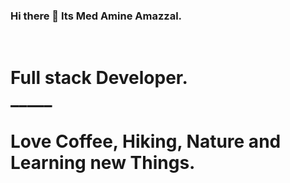 ### Hi there 👋 Its  Med Amine Amazzal.
<br>
<h1 style="color=red">Full stack Developer. <br>_____</br> <br>Love Coffee, Hiking, Nature and Learning new Things.</h1>

